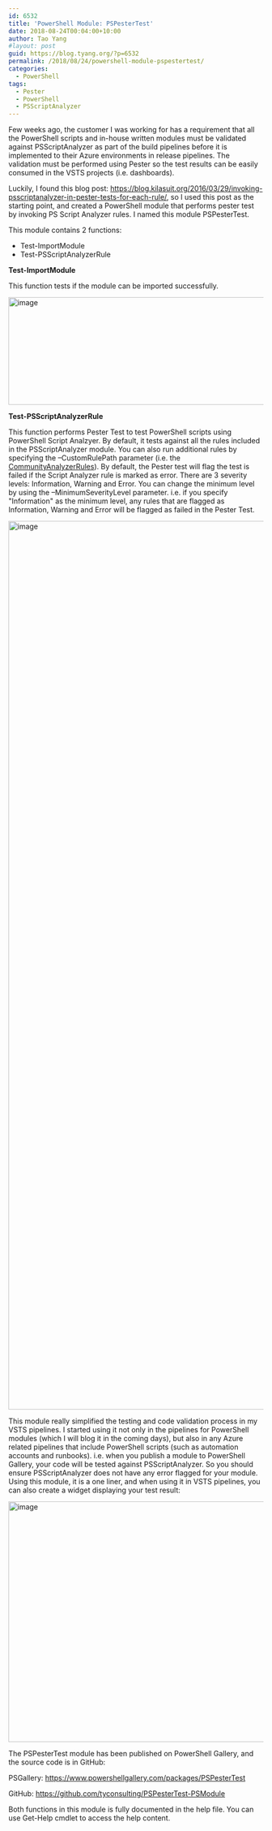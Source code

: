 ```yaml
---
id: 6532
title: 'PowerShell Module: PSPesterTest'
date: 2018-08-24T00:04:00+10:00
author: Tao Yang
#layout: post
guid: https://blog.tyang.org/?p=6532
permalink: /2018/08/24/powershell-module-pspestertest/
categories:
  - PowerShell
tags:
  - Pester
  - PowerShell
  - PSScriptAnalyzer
---
```

Few weeks ago, the customer I was working for has a requirement that all the PowerShell scripts and in-house written modules must be validated against PSScriptAnalyzer as part of the build pipelines before it is implemented to their Azure environments in release pipelines. The validation must be performed using Pester so the test results can be easily consumed in the VSTS projects (i.e. dashboards).

Luckily, I found this blog post: <a title="https://blog.kilasuit.org/2016/03/29/invoking-psscriptanalyzer-in-pester-tests-for-each-rule/" href="https://blog.kilasuit.org/2016/03/29/invoking-psscriptanalyzer-in-pester-tests-for-each-rule/">https://blog.kilasuit.org/2016/03/29/invoking-psscriptanalyzer-in-pester-tests-for-each-rule/</a>, so I used this post as the starting point, and created a PowerShell module that performs pester test by invoking PS Script Analyzer rules. I named this module PSPesterTest.

This module contains 2 functions:
<ul>
 	<li>Test-ImportModule</li>
 	<li>Test-PSScriptAnalyzerRule</li>
</ul>
<strong>Test-ImportModule</strong>

This function tests if the module can be imported successfully.

<a href="https://blog.tyang.org/wp-content/uploads/2018/08/image-3.png"><img style="display: inline; background-image: none;" title="image" src="https://blog.tyang.org/wp-content/uploads/2018/08/image_thumb-3.png" alt="image" width="1002" height="212" border="0" /></a>

<strong>Test-PSScriptAnalyzerRule</strong>

This function performs Pester Test to test PowerShell scripts using PowerShell Script Analzyer. By default, it tests against all the rules included in the PSScriptAnalyzer module. You can also run additional rules by specifying the –CustomRulePath parameter (i.e. the <a href="https://github.com/PowerShell/PSScriptAnalyzer/tree/development/Tests/Engine/CommunityAnalyzerRules">CommunityAnalyzerRules</a>). By default, the Pester test will flag the test is failed if the Script Analyzer rule is marked as error. There are 3 severity levels: Information, Warning and Error. You can change the minimum level by using the –MinimumSeverityLevel parameter. i.e. if you specify "Information" as the minimum level, any rules that are flagged as Information, Warning and Error will be flagged as failed in the Pester Test.

<a href="https://blog.tyang.org/wp-content/uploads/2018/08/image-4.png"><img style="display: inline; background-image: none;" title="image" src="https://blog.tyang.org/wp-content/uploads/2018/08/image_thumb-4.png" alt="image" width="1002" height="1751" border="0" /></a>

This module really simplified the testing and code validation process in my VSTS pipelines. I started using it not only in the pipelines for PowerShell modules (which I will blog it in the coming days), but also in any Azure related pipelines that include PowerShell scripts (such as automation accounts and runbooks). i.e. when you publish a module to PowerShell Gallery, your code will be tested against PSScriptAnalyzer. So you should ensure PSScriptAnalyzer does not have any error flagged for your module. Using this module, it is a one liner, and when using it in VSTS pipelines, you can also create a widget displaying your test result:

<a href="https://blog.tyang.org/wp-content/uploads/2018/08/image-5.png"><img style="display: inline; background-image: none;" title="image" src="https://blog.tyang.org/wp-content/uploads/2018/08/image_thumb-5.png" alt="image" width="976" height="474" border="0" /></a>

The PSPesterTest module has been published on PowerShell Gallery, and the source code is in GitHub:

PSGallery: <a title="https://www.powershellgallery.com/packages/PSPesterTest" href="https://www.powershellgallery.com/packages/PSPesterTest">https://www.powershellgallery.com/packages/PSPesterTest</a>

GitHub: <a title="https://github.com/tyconsulting/PSPesterTest-PSModule" href="https://github.com/tyconsulting/PSPesterTest-PSModule">https://github.com/tyconsulting/PSPesterTest-PSModule</a>

Both functions in this module is fully documented in the help file. You can use Get-Help cmdlet to access the help content.